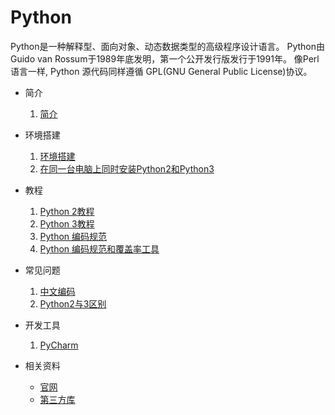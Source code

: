 # Python
Python是一种解释型、面向对象、动态数据类型的高级程序设计语言。
Python由Guido van Rossum于1989年底发明，第一个公开发行版发行于1991年。
像Perl语言一样, Python 源代码同样遵循 GPL(GNU General Public License)协议。


* 简介
    1. [简介](简介.md)

* 环境搭建
    1. [环境搭建](环境搭建.md)
    2. [在同一台电脑上同时安装Python2和Python3](在同一台电脑上同时安装Python2和Python3.md)



* 教程
    1. [Python 2教程](Python2)
    2. [Python 3教程](Python3)
    3. [Python 编码规范](Python编码规范.md)
    4. [Python 编码规范和覆盖率工具](Python编码规范和覆盖率工具.md)

* 常见问题
    1. [中文编码](中文编码.md)
    2. [Python2与3区别](Python2与3区别.md)

* 开发工具
    1. [PyCharm](../../../03.tool/IDETool/JetBrains/Pycharm/README.md)

* 相关资料
    * [官网](https://www.python.org/)
    * [第三方库](https://pypi.python.org/pypi)

